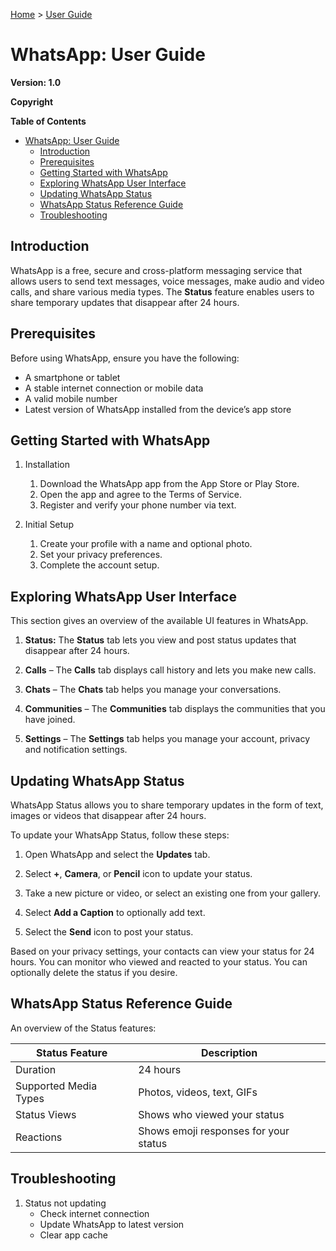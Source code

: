   [Home](../index.md) &gt;
  [User Guide](#whatsapp-user-guide)

# WhatsApp: User Guide

**Version: 1.0**

**Copyright**

**Table of Contents**

- [WhatsApp: User Guide](#whatsapp-user-guide)
  - [Introduction](#introduction)
  - [Prerequisites](#prerequisites)
  - [Getting Started with WhatsApp](#getting-started-with-whatsapp)
  - [Exploring WhatsApp User Interface](#exploring-whatsapp-user-interface)
  - [Updating WhatsApp Status](#updating-whatsapp-status)
  - [WhatsApp Status Reference Guide](#whatsapp-status-reference-guide)
  - [Troubleshooting](#troubleshooting)

Introduction
------------

WhatsApp is a free, secure and cross-platform messaging service that allows users to send text messages, voice messages, make audio and video calls, and share various media types. The **Status** feature enables users to share temporary updates that disappear after 24 hours.

Prerequisites
-------------

Before using WhatsApp, ensure you have the following:

- A smartphone or tablet
- A stable internet connection or mobile data
- A valid mobile number
- Latest version of WhatsApp installed from the device’s app store

Getting Started with WhatsApp
-----------------------------

1. Installation
   1. Download the WhatsApp app from the App Store or Play Store.
   2. Open the app and agree to the Terms of Service.
   3. Register and verify your phone number via text.

2. Initial Setup
   1. Create your profile with a name and optional photo.
   2. Set your privacy preferences.
   3. Complete the account setup.

Exploring WhatsApp User Interface
---------------------------------

This section gives an overview of the available UI features in WhatsApp.

1. **Status:** The **Status** tab lets you view and post status updates that disappear after 24 hours.

2. **Calls** – The **Calls** tab displays call history and lets you make new calls.

3. **Chats** – The **Chats** tab helps you manage your conversations.

4. **Communities** – The **Communities** tab displays the communities that you have joined.

5. **Settings** – The **Settings** tab helps you manage your account, privacy and notification settings.


Updating WhatsApp Status
------------------------

WhatsApp Status allows you to share temporary updates in the form of text, images or videos that disappear after 24 hours. 

To update your WhatsApp Status, follow these steps:

1. Open WhatsApp and select the **Updates** tab.

2. Select **+**, **Camera**, or **Pencil** icon to update your status.

3. Take a new picture or video, or select an existing one from your gallery.

4. Select **Add a Caption** to optionally add text.

5. Select the **Send** icon to post your status.


Based on your privacy settings, your contacts can view your status for 24 hours. You can monitor who viewed and reacted to your status. You can optionally delete the status if you desire.

WhatsApp Status Reference Guide
-------------------------------

An overview of the Status features:

| **Status Feature** | **Description**|
|--------------------|----------------|
| Duration | 24 hours |
| Supported Media Types | Photos, videos, text, GIFs |
| Status Views | Shows who viewed your status |
| Reactions | Shows emoji responses for your status |

Troubleshooting
---------------

1. Status not updating
   - Check internet connection
   - Update WhatsApp to latest version
   - Clear app cache
  